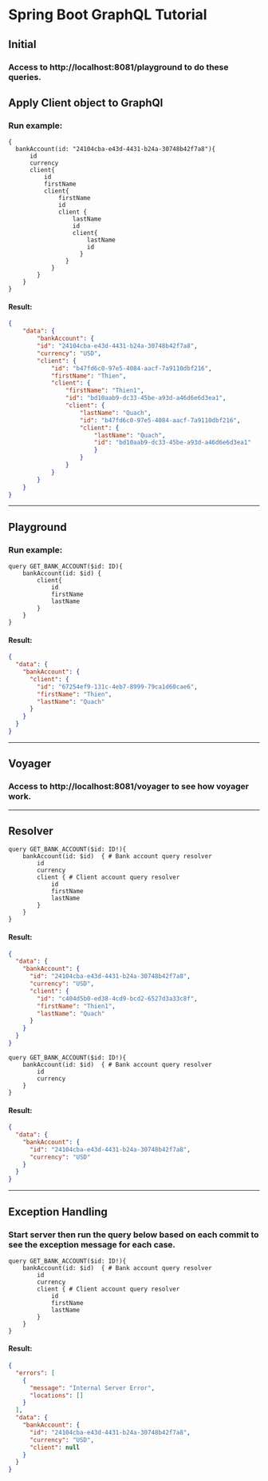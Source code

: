 # Spring Boot GraphQL Tutorial 

##  Initial
### Access to http://localhost:8081/playground to do these queries.

##  Apply Client object to GraphQl
### Run example:
```
{
  bankAccount(id: "24104cba-e43d-4431-b24a-30748b42f7a8"){
      id
      currency
      client{
          id
          firstName
          client{
              firstName
              id
              client {
                  lastName
                  id
                  client{
                      lastName
                      id
                    }
                }
            }
        }
    }
}
```
#### Result:
```json
{
    "data": {
        "bankAccount": {
        "id": "24104cba-e43d-4431-b24a-30748b42f7a8",
        "currency": "USD",
        "client": {
            "id": "b47fd6c0-97e5-4084-aacf-7a9110dbf216",
            "firstName": "Thien",
            "client": {
                "firstName": "Thien1",
                "id": "bd10aab9-dc33-45be-a93d-a46d6e6d3ea1",
                "client": {
                    "lastName": "Quach",
                    "id": "b47fd6c0-97e5-4084-aacf-7a9110dbf216",
                    "client": {
                        "lastName": "Quach",
                        "id": "bd10aab9-dc33-45be-a93d-a46d6e6d3ea1"
                        }
                    }
                }
            }
        }
    }
}
```
--------------------------------------------------------------
##  Playground
### Run example:
```
query GET_BANK_ACCOUNT($id: ID){
    bankAccount(id: $id) {
        client{
            id
            firstName
            lastName
        }
    }
}

```
#### Result:
```json
{
  "data": {
    "bankAccount": {
      "client": {
        "id": "67254ef9-131c-4eb7-8999-79ca1d60cae6",
        "firstName": "Thien",
        "lastName": "Quach"
      }
    }
  }
}
```
--------------------------------------------------------------

## Voyager
### Access to http://localhost:8081/voyager to see how voyager work.

--------------------------------------------------------------
## Resolver
```
query GET_BANK_ACCOUNT($id: ID!){
    bankAccount(id: $id)  { # Bank account query resolver
        id
        currency
        client { # Client account query resolver
            id
            firstName
            lastName
        }
    }
}
```
#### Result:
```json
{
  "data": {
    "bankAccount": {
      "id": "24104cba-e43d-4431-b24a-30748b42f7a8",
      "currency": "USD",
      "client": {
        "id": "c404d5b0-ed38-4cd9-bcd2-6527d3a33c8f",
        "firstName": "Thien1",
        "lastName": "Quach"
      }
    }
  }
}
```

```
query GET_BANK_ACCOUNT($id: ID!){
    bankAccount(id: $id)  { # Bank account query resolver
        id
        currency
    }
}
```
#### Result:
```json
{
  "data": {
    "bankAccount": {
      "id": "24104cba-e43d-4431-b24a-30748b42f7a8",
      "currency": "USD"
    }
  }
}
```
------------------------------------------------------------
## Exception Handling
### Start server then run the query below based on each commit to see the exception message for each case.
```
query GET_BANK_ACCOUNT($id: ID!){
    bankAccount(id: $id)  { # Bank account query resolver
        id
        currency
        client { # Client account query resolver
            id
            firstName
            lastName
        }
    }
}
```
#### Result:
```json
{
  "errors": [
    {
      "message": "Internal Server Error",
      "locations": []
    }
  ],
  "data": {
    "bankAccount": {
      "id": "24104cba-e43d-4431-b24a-30748b42f7a8",
      "currency": "USD",
      "client": null
    }
  }
}
```